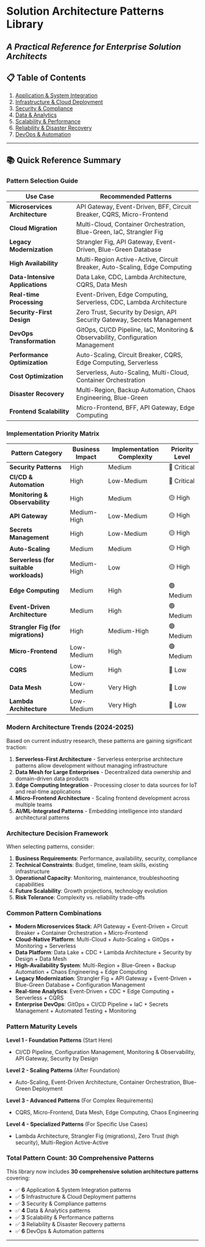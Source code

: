 # Solution Architecture Patterns Library
*A Practical Reference for Enterprise Solution Architects*
---
## 📋 Table of Contents
1. [Application & System Integration](application--system-integration.md)
2. [Infrastructure & Cloud Deployment](infrastructure--cloud-deployment)
3. [Security & Compliance](security--compliance)
4. [Data & Analytics](data--analytics)
5. [Scalability & Performance](scalability--performance)
6. [Reliability & Disaster Recovery](reliability--disaster-recovery)
7. [DevOps & Automation](devops--automation)
---

## 📚 Quick Reference Summary

### Pattern Selection Guide

| **Use Case** | **Recommended Patterns** |
|--------------|-------------------------|
| **Microservices Architecture** | API Gateway, Event-Driven, BFF, Circuit Breaker, CQRS, Micro-Frontend |
| **Cloud Migration** | Multi-Cloud, Container Orchestration, Blue-Green, IaC, Strangler Fig |
| **Legacy Modernization** | Strangler Fig, API Gateway, Event-Driven, Blue-Green Database |
| **High Availability** | Multi-Region Active-Active, Circuit Breaker, Auto-Scaling, Edge Computing |
| **Data-Intensive Applications** | Data Lake, CDC, Lambda Architecture, CQRS, Data Mesh |
| **Real-time Processing** | Event-Driven, Edge Computing, Serverless, CDC, Lambda Architecture |
| **Security-First Design** | Zero Trust, Security by Design, API Security Gateway, Secrets Management |
| **DevOps Transformation** | GitOps, CI/CD Pipeline, IaC, Monitoring & Observability, Configuration Management |
| **Performance Optimization** | Auto-Scaling, Circuit Breaker, CQRS, Edge Computing, Serverless |
| **Cost Optimization** | Serverless, Auto-Scaling, Multi-Cloud, Container Orchestration |
| **Disaster Recovery** | Multi-Region, Backup Automation, Chaos Engineering, Blue-Green |
| **Frontend Scalability** | Micro-Frontend, BFF, API Gateway, Edge Computing |

### Implementation Priority Matrix

| **Pattern Category** | **Business Impact** | **Implementation Complexity** | **Priority Level** |
|---------------------|-------------------|-------------------------------|-------------------|
| **Security Patterns** | High | Medium | 🔴 Critical |
| **CI/CD & Automation** | High | Low-Medium | 🔴 Critical |
| **Monitoring & Observability** | High | Medium | 🟡 High |
| **API Gateway** | Medium-High | Low-Medium | 🟡 High |
| **Secrets Management** | High | Low-Medium | 🟡 High |
| **Auto-Scaling** | Medium | Medium | 🟡 High |
| **Serverless (for suitable workloads)** | Medium-High | Low | 🟡 High |
| **Edge Computing** | Medium | High | 🟢 Medium |
| **Event-Driven Architecture** | Medium | High | 🟢 Medium |
| **Strangler Fig (for migrations)** | High | Medium-High | 🟢 Medium |
| **Micro-Frontend** | Low-Medium | High | 🟢 Medium |
| **CQRS** | Low-Medium | High | 🔵 Low |
| **Data Mesh** | Low-Medium | Very High | 🔵 Low |
| **Lambda Architecture** | Low-Medium | Very High | 🔵 Low |

### Modern Architecture Trends (2024-2025)

Based on current industry research, these patterns are gaining significant traction:

1. **Serverless-First Architecture** - Serverless enterprise architecture patterns allow development without managing infrastructure
2. **Data Mesh for Large Enterprises** - Decentralized data ownership and domain-driven data products
3. **Edge Computing Integration** - Processing closer to data sources for IoT and real-time applications
4. **Micro-Frontend Architecture** - Scaling frontend development across multiple teams
5. **AI/ML-Integrated Patterns** - Embedding intelligence into standard architectural patterns

### Architecture Decision Framework

When selecting patterns, consider:

1. **Business Requirements**: Performance, availability, security, compliance
2. **Technical Constraints**: Budget, timeline, team skills, existing infrastructure
3. **Operational Capacity**: Monitoring, maintenance, troubleshooting capabilities
4. **Future Scalability**: Growth projections, technology evolution
5. **Risk Tolerance**: Complexity vs. reliability trade-offs

### Common Pattern Combinations

- **Modern Microservices Stack**: API Gateway + Event-Driven + Circuit Breaker + Container Orchestration + Micro-Frontend
- **Cloud-Native Platform**: Multi-Cloud + Auto-Scaling + GitOps + Monitoring + Serverless
- **Data Platform**: Data Lake + CDC + Lambda Architecture + Security by Design + Data Mesh
- **High-Availability System**: Multi-Region + Blue-Green + Backup Automation + Chaos Engineering + Edge Computing
- **Legacy Modernization**: Strangler Fig + API Gateway + Event-Driven + Blue-Green Database + Configuration Management
- **Real-time Analytics**: Event-Driven + CDC + Edge Computing + Serverless + CQRS
- **Enterprise DevOps**: GitOps + CI/CD Pipeline + IaC + Secrets Management + Automated Testing + Monitoring

### Pattern Maturity Levels

**Level 1 - Foundation Patterns** (Start Here)
- CI/CD Pipeline, Configuration Management, Monitoring & Observability, API Gateway, Security by Design

**Level 2 - Scaling Patterns** (After Foundation)
- Auto-Scaling, Event-Driven Architecture, Container Orchestration, Blue-Green Deployment

**Level 3 - Advanced Patterns** (For Complex Requirements)
- CQRS, Micro-Frontend, Data Mesh, Edge Computing, Chaos Engineering

**Level 4 - Specialized Patterns** (For Specific Use Cases)
- Lambda Architecture, Strangler Fig (migrations), Zero Trust (high security), Multi-Region Active-Active

### Total Pattern Count: 30 Comprehensive Patterns

This library now includes **30 comprehensive solution architecture patterns** covering:
- ✅ **6** Application & System Integration patterns
- ✅ **5** Infrastructure & Cloud Deployment patterns  
- ✅ **3** Security & Compliance patterns
- ✅ **4** Data & Analytics patterns
- ✅ **3** Scalability & Performance patterns
- ✅ **3** Reliability & Disaster Recovery patterns
- ✅ **6** DevOps & Automation patterns

---
